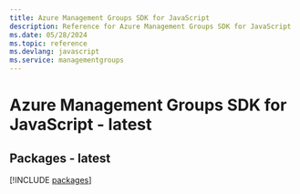 ```yaml
---
title: Azure Management Groups SDK for JavaScript
description: Reference for Azure Management Groups SDK for JavaScript
ms.date: 05/28/2024
ms.topic: reference
ms.devlang: javascript
ms.service: managementgroups
---
```

# Azure Management Groups SDK for JavaScript - latest
## Packages - latest
[!INCLUDE [packages](management-groups-index.md)]